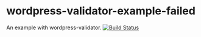 # wordpress-validator-example-failed

An example with wordpress-validator.
[![Build Status](https://img.shields.io/travis/labodudev/wordpress-validator/example_failed.svg?label=Linux)](https://travis-ci.org/labodudev/wordpress-validator/builds/130521787)
